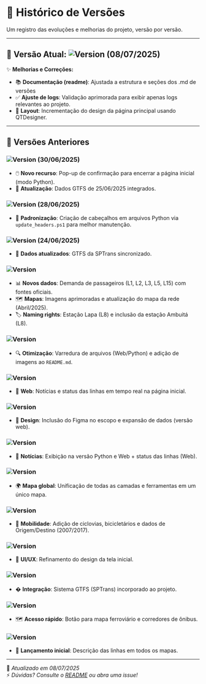 # 📜 Histórico de Versões

Um registro das evoluções e melhorias do projeto, versão por versão.

---

## 🚀 Versão Atual: ![Version](https://img.shields.io/badge/1.1.4-yellow.svg) (08/07/2025)

✨ **Melhorias e Correções:**
- 📚 **Documentação (readme)**: Ajustada a estrutura e seções dos .md de versões
- ✅ **Ajuste de logs**: Validação aprimorada para exibir apenas logs relevantes ao projeto.
- 🎨 **Layout**: Incrementação do design da página principal usando QTDesigner.

---

## 📌 Versões Anteriores

### ![Version](https://img.shields.io/badge/1.1.3-yellow.svg) (30/06/2025)
- 🖱️ **Novo recurso**: Pop-up de confirmação para encerrar a página inicial (modo Python).
- 🔄 **Atualização**: Dados GTFS de 25/06/2025 integrados.

### ![Version](https://img.shields.io/badge/1.1.2-yellow.svg) (28/06/2025)
- 📜 **Padronização**: Criação de cabeçalhos em arquivos Python via `update_headers.ps1` para melhor manutenção.

### ![Version](https://img.shields.io/badge/1.1.1-yellow.svg) (24/06/2025)
- 🚌 **Dados atualizados**: GTFS da SPTrans sincronizado.

### ![Version](https://img.shields.io/badge/1.1.0-yellow.svg) 
- 📊 **Novos dados**: Demanda de passageiros (L1, L2, L3, L5, L15) com fontes oficiais.
- 🗺️ **Mapas**: Imagens aprimoradas e atualização do mapa da rede (Abril/2025).
- 🏷️ **Naming rights**: Estação Lapa (L8) e inclusão da estação Ambuitá (L8).

### ![Version](https://img.shields.io/badge/1.0.9-yellow.svg)
- 🔍 **Otimização**: Varredura de arquivos (Web/Python) e adição de imagens ao `README.md`.

### ![Version](https://img.shields.io/badge/1.0.8-yellow.svg)
- 📰 **Web**: Notícias e status das linhas em tempo real na página inicial.

### ![Version](https://img.shields.io/badge/1.0.7-yellow.svg)
- 🎨 **Design**: Inclusão do Figma no escopo e expansão de dados (versão web).

### ![Version](https://img.shields.io/badge/1.0.6-yellow.svg)
- 📢 **Notícias**: Exibição na versão Python e Web + status das linhas (Web).

### ![Version](https://img.shields.io/badge/1.0.5-yellow.svg)
- 🌍 **Mapa global**: Unificação de todas as camadas e ferramentas em um único mapa.

### ![Version](https://img.shields.io/badge/1.0.4-yellow.svg)
- 🚴 **Mobilidade**: Adição de ciclovias, bicicletários e dados de Origem/Destino (2007/2017).

### ![Version](https://img.shields.io/badge/1.0.3-yellow.svg)
- 💅 **UI/UX**: Refinamento do design da tela inicial.

### ![Version](https://img.shields.io/badge/1.0.2-yellow.svg)
- � **Integração**: Sistema GTFS (SPTrans) incorporado ao projeto.

### ![Version](https://img.shields.io/badge/1.0.1-yellow.svg)
- 🗺️ **Acesso rápido**: Botão para mapa ferroviário e corredores de ônibus.

### ![Version](https://img.shields.io/badge/1.0.0-yellow.svg)
- 🎉 **Lançamento inicial**: Descrição das linhas em todos os mapas.

---

📌 *Atualizado em 08/07/2025*  
⚡ *Dúvidas? Consulte o [README](README.md) ou abra uma issue!*